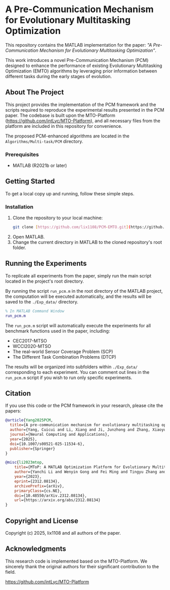 # A Pre-Communication Mechanism for Evolutionary Multitasking Optimization

This repository contains the MATLAB implementation for the paper: *"A Pre-Communication Mechanism for Evolutionary Multitasking Optimization"*.

This work introduces a novel Pre-Communication Mechanism (PCM) designed to enhance the performance of existing Evolutionary Multitasking Optimization (EMTO) algorithms by leveraging prior information between different tasks during the early stages of evolution.

## About The Project

This project provides the implementation of the PCM framework and the scripts required to reproduce the experimental results presented in the PCM paper. The codebase is built upon the MTO-Platform (https://github.com/intLyc/MTO-Platform), and all necessary files from the platform are included in this repository for convenience.

The proposed PCM-enhanced algorithms are located in the `Algorithms/Multi-task/PCM` directory.

### Prerequisites

* MATLAB (R2021b or later)

## Getting Started

To get a local copy up and running, follow these simple steps.

### Installation

1.  Clone the repository to your local machine:
    ```sh
    git clone [https://github.com/lix1108/PCM-EMTO.git](https://github.com/lix1108/PCM-EMTO.git)
    ```
2.  Open MATLAB.
3.  Change the current directory in MATLAB to the cloned repository's root folder.

## Running the Experiments

To replicate all experiments from the paper, simply run the main script located in the project's root directory.

By running the script `run_pcm.m` in the root directory of the MATLAB project, the computation will be executed automatically, and the results will be saved to the `./Exp_data/` directory.

```matlab
% In MATLAB Command Window
run_pcm.m
```

The `run_pcm.m` script will automatically execute the experiments for all benchmark functions used in the paper, including:
* CEC2017-MTSO
* WCCI2020-MTSO
* The real-world Sensor Coverage Problem (SCP)
* The Different Task Combination Problems (DTCP)

The results will be organized into subfolders within `./Exp_data/` corresponding to each experiment. You can comment out lines in the `run_pcm.m` script if you wish to run only specific experiments.

## Citation

If you use this code or the PCM framework in your research, please cite the papers:

```bibtex
@article{Yang2025PCM,
  title={A pre-communication mechanism for evolutionary multitasking optimization},
  author={Yang, Cuicui and Li, Xiang and Ji, Junzhong and Zhang, Xiaoyu},
  journal={Neural Computing and Applications},
  year={2025},
  doi={10.1007/s00521-025-11534-6},
  publisher={Springer}
}

@misc{li2023mtop,
    title={MToP: A MATLAB Optimization Platform for Evolutionary Multitasking}, 
    author={Yanchi Li and Wenyin Gong and Fei Ming and Tingyu Zhang and Shuijia Li and Qiong Gu},
    year={2023},
    eprint={2312.08134},
    archivePrefix={arXiv},
    primaryClass={cs.NE},
    doi={10.48550/arXiv.2312.08134},
    url={https://arxiv.org/abs/2312.08134}
}
```
## Copyright and License

Copyright (c) 2025, lix1108 and all authors of the paper.

## Acknowledgments

This research code is implemented based on the MTO-Platform. We sincerely thank the original authors for their significant contribution to the field.

https://github.com/intLyc/MTO-Platform
